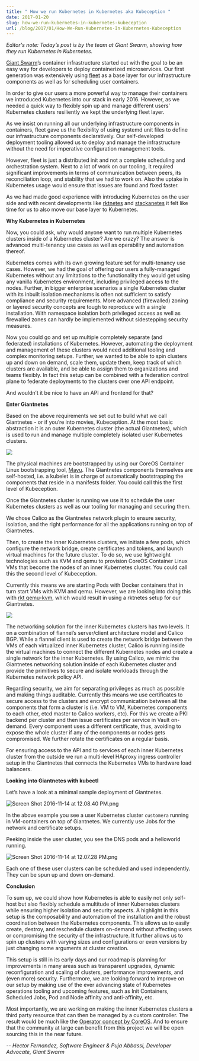 ```yaml
---
title: " How we run Kubernetes in Kubernetes aka Kubeception "
date: 2017-01-20
slug: how-we-run-kubernetes-in-kubernetes-kubeception
url: /blog/2017/01/How-We-Run-Kubernetes-In-Kubernetes-Kubeception
---
```

_Editor's note: Today’s post is by the team at Giant Swarm, showing how they run Kubernetes in Kubernetes._  

[Giant Swarm](https://giantswarm.io/)’s container infrastructure started out with the goal to be an easy way for developers to deploy containerized microservices. Our first generation was extensively using [fleet](https://github.com/coreos/fleet) as a base layer for our infrastructure components as well as for scheduling user containers.  

In order to give our users a more powerful way to manage their containers we introduced Kubernetes into our stack in early 2016. However, as we needed a quick way to flexibly spin up and manage different users’ Kubernetes clusters resiliently we kept the underlying fleet layer.  

As we insist on running all our underlying infrastructure components in containers, fleet gave us the flexibility of using systemd unit files to define our infrastructure components declaratively. Our self-developed deployment tooling allowed us to deploy and manage the infrastructure without the need for imperative configuration management tools.  

However, fleet is just a distributed init and not a complete scheduling and orchestration system. Next to a lot of work on our tooling, it required significant improvements in terms of communication between peers, its reconciliation loop, and stability that we had to work on. Also the uptake in Kubernetes usage would ensure that issues are found and fixed faster.  

As we had made good experience with introducing Kubernetes on the user side and with recent developments like [rktnetes](https://kubernetes.io/blog/2016/07/rktnetes-brings-rkt-container-engine-to-Kubernetes) and [stackanetes](https://github.com/stackanetes/stackanetes) it felt like time for us to also move our base layer to Kubernetes.  



**Why Kubernetes in Kubernetes**



Now, you could ask, why would anyone want to run multiple Kubernetes clusters inside of a Kubernetes cluster? Are we crazy? The answer is advanced multi-tenancy use cases as well as operability and automation thereof.



Kubernetes comes with its own growing feature set for multi-tenancy use cases. However, we had the goal of offering our users a fully-managed Kubernetes without any limitations to the functionality they would get using any vanilla Kubernetes environment, including privileged access to the nodes. Further, in bigger enterprise scenarios a single Kubernetes cluster with its inbuilt isolation mechanisms is often not sufficient to satisfy compliance and security requirements. More advanced (firewalled) zoning or layered security concepts are tough to reproduce with a single installation.&nbsp;With namespace isolation both privileged access as well as firewalled zones can hardly be implemented without sidestepping security measures.



Now you could go and set up multiple completely separate (and federated)&nbsp;installations of Kubernetes. However, automating the deployment and management of these clusters would need additional tooling and complex monitoring setups. Further, we wanted to be able to spin clusters up and down on demand, scale them, update them, keep track of which clusters are available, and be able to assign them to organizations and teams flexibly.&nbsp;In fact this setup can be combined with a federation control plane to federate deployments to the clusters over one API endpoint.



And wouldn’t it be nice to have an API and frontend for that?



**Enter Giantnetes**



Based on the above requirements we set out to build what we call Giantnetes - or if you’re into movies, Kubeception. At the most basic abstraction it is an outer Kubernetes cluster (the actual Giantnetes), which is used to run and manage multiple completely isolated user Kubernetes clusters.  

 ![](https://lh6.googleusercontent.com/jWRQBd96sPwtiG6vE_4DPAvEWrRnXTWVfWE3O4_JeCXYzSaAZPpVQA-s5K8W-GTZdQBYeC-g3rS3LMB_vgz6h8-EVQps0JIcaxoeXI8T6aVOowWtWdxRB78b_K3bxzfvVWGb5cWM)



The physical machines are bootstrapped by using our CoreOS Container Linux bootstrapping tool, [Mayu](https://github.com/giantswarm/mayu). The Giantnetes components themselves are self-hosted, i.e. a kubelet is in charge of automatically bootstrapping the components that reside in a manifests folder. You could call this the first level of Kubeception.



Once the Giantnetes cluster is running we use it to schedule the user Kubernetes clusters as well as our tooling for managing and securing them.



We chose Calico as the Giantnetes network plugin to ensure security, isolation, and the right performance for all the applications running on top of Giantnetes.



Then, to create the inner Kubernetes clusters, we initiate a few pods, which configure the network bridge, create certificates and tokens, and launch virtual machines for the future cluster. To do so, we use lightweight technologies such as KVM and qemu to provision CoreOS Container Linux VMs that become the nodes of an inner Kubernetes cluster. You could call this the second level of Kubeception.&nbsp;



Currently this means we are starting Pods with Docker containers that in turn start VMs with KVM and qemu. However, we are looking into doing this with [rkt qemu-kvm](https://github.com/coreos/rkt/blob/master/Documentation/running-kvm-stage1.md), which would result in using a rktnetes setup for our Giantnetes.  


 ![](https://lh3.googleusercontent.com/fl8PIu5NgS4vRmUDuAGzni3uW-5RTYD0U22rF6fXr_UBfta4cLhQa2CsRNvDrmc2TiIZDRairTDYpn8QiU3Cjf6m8v74vFENCy9MHa3MgvNNEvvcwrwOxhvMe-pNITCDpV41bWBc)



The networking solution for the inner Kubernetes clusters has two levels. It on a combination of flannel’s server/client architecture model and Calico BGP. While a flannel client is used to create the network bridge between the VMs of each virtualized inner Kubernetes cluster, Calico is running inside the virtual machines to connect the different Kubernetes nodes and create a single network for the inner Kubernetes. By using Calico, we mimic the Giantnetes networking solution inside of each Kubernetes cluster and provide the primitives to secure and isolate workloads through the Kubernetes network policy API.



Regarding security, we aim for separating privileges as much as possible and making things auditable. Currently this means we use certificates to secure access to the clusters and encrypt communication between all the components that form a cluster is (i.e. VM to VM, Kubernetes components to each other, etcd master to Calico workers, etc). For this we create a PKI backend per cluster and then issue certificates per service in Vault on-demand. Every component uses a different certificate, thus, avoiding to expose the whole cluster if any of the components or nodes gets compromised. We further rotate the certificates on a regular basis.



For ensuring access to the API and to services of each inner Kubernetes cluster from the outside we run a multi-level HAproxy ingress controller setup in the Giantnetes that connects the Kubernetes VMs to hardware load balancers.



**Looking into Giantnetes with kubectl**



Let’s have a look at a minimal sample deployment of Giantnetes.  

 ![Screen Shot 2016-11-14 at 12.08.40 PM.png](https://lh6.googleusercontent.com/wX9sxvO2um5DeT-mjMpazRWZOvauARHLA2z5wRZC41d4V72nzNQORSxxRxq1dJxZ4Rvw3ji7_ThAntYv-iSUgZl_Eq3gSCNRRHafTuN5rdQ9eo1HwD64LP01GNsSL-SRMA5-RDGW)



In the above example you see a user Kubernetes cluster `customera` running in VM-containers on top of Giantnetes. We currently use Jobs for the network and certificate setups.  

Peeking inside the user cluster, you see the DNS pods and a helloworld running.  

 ![Screen Shot 2016-11-14 at 12.07.28 PM.png](https://lh3.googleusercontent.com/5o88zBSr5-JigMWvVnfN6nmMlKPtEt8-Gw5j_3Rq3QdsvLiHIVoOsow8WfgA5wd8WsA8M9C-MV4AdS04XDzLfzNR4T6ZXqPPAZc-Imbr-Um0B5QajGTtCqIwsMjsSAA9O-un3wvU)



Each one of these user clusters can be scheduled and used independently. They can be spun up and down on-demand.



**Conclusion**



To sum up, we could show how Kubernetes is able to easily not only self-host but also flexibly schedule a multitude of inner Kubernetes clusters while ensuring higher isolation and security aspects. A highlight in this setup is the composability and automation of the installation and the robust coordination between the Kubernetes components. This allows us to easily create, destroy, and reschedule clusters on-demand without affecting users or compromising the security of the infrastructure. It further allows us to spin up clusters with varying sizes and configurations or even versions by just changing some arguments at cluster creation.&nbsp;



This setup is still in its early days and our roadmap is planning for improvements in many areas such as transparent upgrades, dynamic reconfiguration and scaling of clusters, performance improvements, and (even more) security. Furthermore, we are looking forward to improve on our setup by making use of the ever advancing state of Kubernetes operations tooling and upcoming features, such as Init Containers, Scheduled Jobs, Pod and Node affinity and anti-affinity, etc.



Most importantly, we are working on making the inner Kubernetes clusters a third party resource that can then be managed by a custom controller. The result would be much like the [Operator concept by CoreOS](https://coreos.com/blog/introducing-operators.html). And to ensure that the community at large can benefit from this project we will be open sourcing this in the near future.



_-- Hector Fernandez, Software Engineer & Puja Abbassi, Developer Advocate, Giant Swarm_
